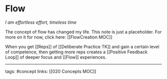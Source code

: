 # Flow
*I am effortless effort, timeless time*

The concept of flow has changed my life. This note is just a placeholder. For more on it for now, click here: [[FlowCreation MOC]]

When you get [[Reps]] of [[Deliberate Practice TK]] and gain a certain level of competence, then getting more reps creates a [[Positive Feedback Loop]] of deeper focus and [[Flow]] experiences.

---
tags: #concept
links: [[020 Concepts MOC]]
